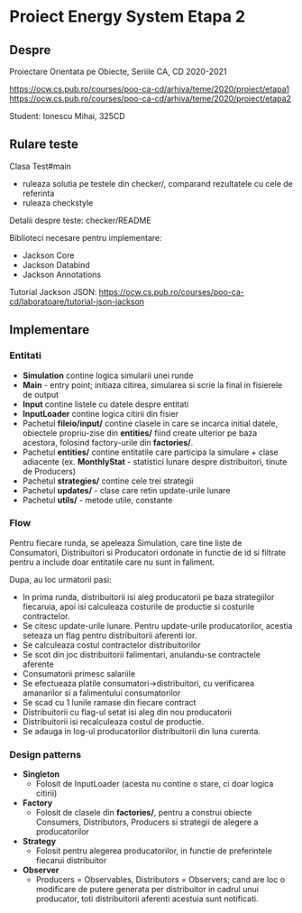 # Proiect Energy System Etapa 2

## Despre

Proiectare Orientata pe Obiecte, Seriile CA, CD
2020-2021

<https://ocw.cs.pub.ro/courses/poo-ca-cd/arhiva/teme/2020/proiect/etapa1>
<https://ocw.cs.pub.ro/courses/poo-ca-cd/arhiva/teme/2020/proiect/etapa2>

Student: Ionescu Mihai, 325CD

## Rulare teste

Clasa Test#main
  * ruleaza solutia pe testele din checker/, comparand rezultatele cu cele de referinta
  * ruleaza checkstyle

Detalii despre teste: checker/README

Biblioteci necesare pentru implementare:
* Jackson Core 
* Jackson Databind 
* Jackson Annotations

Tutorial Jackson JSON: 
<https://ocw.cs.pub.ro/courses/poo-ca-cd/laboratoare/tutorial-json-jackson>

## Implementare

### Entitati
- **Simulation** contine logica simularii unei runde
- **Main** - entry point; initiaza citirea, simularea si scrie la final in fisierele de output
- **Input** contine listele cu datele despre entitati
- **InputLoader** contine logica citirii din fisier
- Pachetul **fileio/input/** contine clasele in care se incarca initial datele, obiectele propriu-zise din **entities/**
 fiind create ulterior pe baza acestora, folosind factory-urile din **factories/**.
- Pachetul **entities/** contine entitatile care participa la simulare + clase adiacente
(ex. **MonthlyStat** - statistici lunare despre distribuitori, tinute de Producers)
- Pachetul **strategies/** contine cele trei strategii
- Pachetul **updates/** - clase care retin update-urile lunare
- Pachetul **utils/** - metode utile, constante

### Flow

Pentru fiecare runda, se apeleaza Simulation, care tine liste de Consumatori, Distribuitori
si Producatori ordonate in functie de id si filtrate pentru a include doar entitatile care
nu sunt in faliment.

Dupa, au loc urmatorii pasi:
- In prima runda, distribuitorii isi aleg producatorii pe baza strategiilor fiecaruia, apoi
isi calculeaza costurile de productie si costurile contractelor.
- Se citesc update-urile lunare. Pentru update-urile producatorilor, acestia seteaza un flag
pentru distribuitorii aferenti lor.
- Se calculeaza costul contractelor distribuitorilor
- Se scot din joc distribuitorii falimentari, anulandu-se contractele aferente
- Consumatorii primesc salariile
- Se efectueaza platile consumatori->distribuitori, cu verificarea amanarilor si a
falimentului consumatorilor
- Se scad cu 1 lunile ramase din fiecare contract
- Distribuitorii cu flag-ul setat isi aleg din nou producatorii
- Distribuitorii isi recalculeaza costul de productie.
- Se adauga in log-ul producatorilor distribuitorii din luna curenta.

### Design patterns

- **Singleton**
    - Folosit de InputLoader (acesta nu contine o stare, ci doar logica citirii)
- **Factory**
    - Folosit de clasele din **factories/**, pentru a construi obiecte Consumers, Distributors, Producers si strategii
de alegere a producatorilor
- **Strategy**
    - Folosit pentru alegerea producatorilor, in functie de preferintele fiecarui distribuitor
- **Observer**
    - Producers = Observables, Distributors = Observers; cand are loc o modificare de putere generata per distribuitor
in cadrul unui producator, toti distribuitorii aferenti acestuia sunt notificati.
